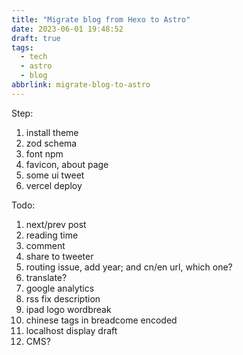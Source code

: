 ```yaml
---
title: "Migrate blog from Hexo to Astro"
date: 2023-06-01 19:48:52
draft: true
tags:
  - tech
  - astro
  - blog
abbrlink: migrate-blog-to-astro
---
```


Step:

1. install theme
2. zod schema
3. font npm
4. favicon, about page
5. some ui tweet
6. vercel deploy

Todo:

1. next/prev post
2. reading time
3. comment
4. share to tweeter
5. routing issue, add year; and cn/en url, which one?
6. translate?
7. google analytics
8. rss fix description
9. ipad logo wordbreak
10. chinese tags in breadcome encoded
11. localhost display draft
12. CMS?

